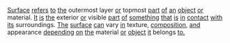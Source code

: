 [Surface](./surface.md) [refers](./refers.md) [to](./to.md) [the](./the.md) outermost layer [or](./or.md) topmost [part](./part.md) [of](./of.md) [an](./an.md) [object](./object.md) [or](./or.md) material. [It](./it.md) [is](./is.md) [the](./the.md) exterior [or](./or.md) visible [part](./part.md) [of](./of.md) [something](./something.md) [that](./that.md) [is](./is.md) [in](./in.md) [contact](./contact.md) [with](./with.md) [its](./its.md) surroundings. [The](./the.md) [surface](./surface.md) [can](./can.md) vary [in](./in.md) texture, [composition,](./composition.md) [and](./and.md) appearance [depending](./depending.md) [on](./on.md) [the](./the.md) material [or](./or.md) [object](./object.md) [it](./it.md) belongs [to.](./to.md)